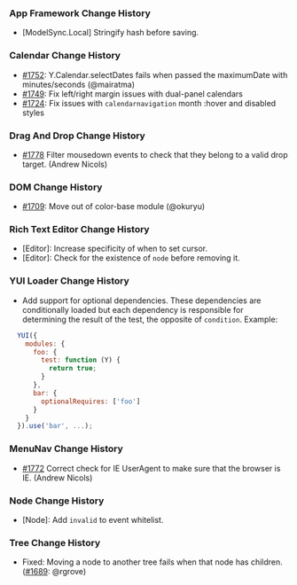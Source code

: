 ### App Framework Change History
 
* [ModelSync.Local] Stringify hash before saving.

### Calendar Change History

* [#1752][]: Y.Calendar.selectDates fails when passed the maximumDate with minutes/seconds (@mairatma)
* [#1749][]: Fix left/right margin issues with dual-panel calendars
* [#1724][]: Fix issues with `calendarnavigation` month :hover and disabled styles

[#1752]: https://github.com/yui/yui3/pull/1752
[#1749]: https://github.com/yui/yui3/pull/1749
[#1724]: https://github.com/yui/yui3/pull/1724

### Drag And Drop Change History

* [#1778][] Filter mousedown events to check that they belong to a valid drop target. (Andrew Nicols)

[#1778]: https://github.com/yui/yui3/pull/1778

### DOM Change History

* [#1709][]: Move out of color-base module (@okuryu)

[#1709]: https://github.com/yui/yui3/pull/1709

### Rich Text Editor Change History

* [Editor]: Increase specificity of when to set cursor.
* [Editor]: Check for the existence of `node` before removing it.

### YUI Loader Change History

* Add support for optional dependencies. These dependencies are conditionally
  loaded but each dependency is responsible for determining the result of the
  test, the opposite of `condition`. Example:

```js
  YUI({
    modules: {
      foo: {
        test: function (Y) {
          return true;
        }
      },
      bar: {
        optionalRequires: ['foo']
      }
    }
  }).use('bar', ...);
```

### MenuNav Change History

* [#1772][] Correct check for IE UserAgent to make sure that the browser is IE. (Andrew Nicols)

[#1772]: https://github.com/yui/yui3/pull/1772

### Node Change History

* [Node]: Add `invalid` to event whitelist.

### Tree Change History

* Fixed: Moving a node to another tree fails when that node has children.
  ([#1689][]: @rgrove)

[#1689]: https://github.com/yui/yui3/issues/1689